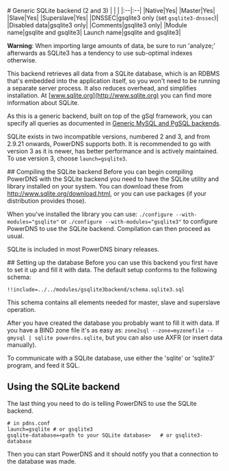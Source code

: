 # Generic SQLite backend (2 and 3)
|&nbsp;|&nbsp;|
|:--|:--|
|Native|Yes|
|Master|Yes|
|Slave|Yes|
|Superslave|Yes|
|DNSSEC|gsqlite3 only (set `gsqlite3-dnssec`)|
|Disabled data|gsqlite3 only|
|Comments|gsqlite3 only|
|Module name|gsqlite and gsqlite3|
Launch name|gsqlite and gsqlite3|

**Warning**: When importing large amounts of data, be sure to run 'analyze;' afterwards as SQLite3 has a tendency to use sub-optimal indexes otherwise.

This backend retrieves all data from a SQLite database, which is an RDBMS that's embedded into the application itself, so you won't need to be running a separate server process. It also reduces overhead, and simplifies installation. At [www.sqlite.org](http://www.sqlite.org) you can find more information about SQLite.

As this is a generic backend, built on top of the gSql framework, you can specify all queries as documented in [Generic MySQL and PgSQL backends](backend-generic-mypgsql.md#queries-and-settings).

SQLite exists in two incompatible versions, numbered 2 and 3, and from 2.9.21 onwards, PowerDNS supports both. It is recommended to go with version 3 as it is newer, has better performance and is actively maintained. To use version 3, choose `launch=gsqlite3`.

## Compiling the SQLite backend
Before you can begin compiling PowerDNS with the SQLite backend you need to have the SQLite utility and library installed on your system. You can download these from <http://www.sqlite.org/download.html>, or you can use packages (if your distribution provides those).

When you've installed the library you can use: `./configure --with-modules="gsqlite"` or `./configure --with-modules="gsqlite3"` to configure PowerDNS to use the SQLite backend. Compilation can then proceed as usual.

SQLite is included in most PowerDNS binary releases.

## Setting up the database
Before you can use this backend you first have to set it up and fill it with data. The default setup conforms to the following schema:

```
!!include=../../modules/gsqlite3backend/schema.sqlite3.sql
```

This schema contains all elements needed for master, slave and superslave operation.

After you have created the database you probably want to fill it with data. If you have a BIND zone file it's as easy as: `zone2sql --zone=myzonefile --gmysql | sqlite powerdns.sqlite`, but you can also use AXFR (or insert data manually).

To communicate with a SQLite database, use either the 'sqlite' or 'sqlite3' program, and feed it SQL.

## Using the SQLite backend
The last thing you need to do is telling PowerDNS to use the SQLite backend.

```
# in pdns.conf
launch=gsqlite # or gsqlite3
gsqlite-database=<path to your SQLite database>   # or gsqlite3-database
```

Then you can start PowerDNS and it should notify you that a connection to the database was made.
